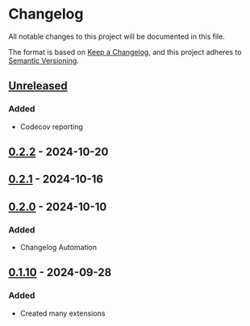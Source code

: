 # Changelog

All notable changes to this project will be documented in this file.

The format is based on [Keep a Changelog](https://keepachangelog.com/en/1.1.0/),
and this project adheres to [Semantic Versioning](https://semver.org/spec/v2.0.0.html).

## [Unreleased]

### Added

- Codecov reporting

## [0.2.2] - 2024-10-20

## [0.2.1] - 2024-10-16

## [0.2.0] - 2024-10-10

### Added

- Changelog Automation

## [0.1.10] - 2024-09-28

### Added

- Created many extensions

[Unreleased]: https://github.com/TJC-Tools/TJC.StringExtensions/compare/v0.2.2...HEAD

[0.2.2]: https://github.com/TJC-Tools/TJC.StringExtensions/compare/v0.2.1...v0.2.2

[0.2.1]: https://github.com/TJC-Tools/TJC.StringExtensions/compare/v0.2.0...v0.2.1

[0.2.0]: https://github.com/TJC-Tools/TJC.StringExtensions/compare/v0.1.10...v0.2.0

[0.1.10]: https://github.com/TJC-Tools/TJC.StringExtensions/releases/tag/v0.1.10
